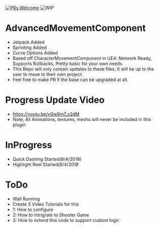 [![PRs Welcome](https://img.shields.io/badge/PRs-welcome-brightgreen.svg?style=flat-square)](http://makeapullrequest.com)
![WIP](https://img.shields.io/badge/Project-EarlyRelease-yellowgreen.svg)

# AdvancedMovementComponent
* Jetpack Added
* Sprinting Added
* Curve Options Added
* Based off CharacterMovementComponent in UE4: Network Ready, Supports Rollbacks, Pretty basic for your own needs
* This Repo will only contain updates to these files. It will be up to the user to move to their own project.
* Feel free to make PR if the base can be upgraded at all. 

# Progress Update Video
* https://youtu.be/vGw9m7_x2dM
* Note, All Animations, textures, meshs will never be included in this plugin

# InProgress
* Quick Dashing Started(8/4/2018)
* Highlight Reel Started(8/4/2018

# ToDo
* Wall Running
* Create 3 Video Tutorials for this
* 1: How to configure
* 2: How to intrigrate to Shooter Game
* 3: How to extend this code to support custom logic
